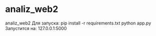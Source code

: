 # analiz_web2
analiz_web2
Для запуска:
pip install -r requirements.txt
python app.py
Запустится на:
127.0.0.1:5000
